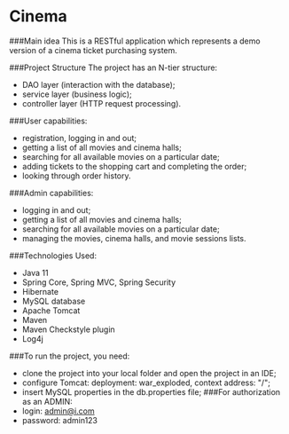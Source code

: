 # Cinema

###Main idea
This is a RESTful application which represents a demo version of a cinema ticket purchasing system. 

###Project Structure
The project has an N-tier structure:
* DAO layer (interaction with the database);
* service layer (business logic);
* controller layer (HTTP request processing).

###User capabilities:
* registration, logging in and out;
* getting a list of all movies and cinema halls;
* searching for all available movies on a particular date;
* adding tickets to the shopping cart and completing the order;
* looking through order history.

###Admin capabilities:
* logging in and out;
* getting a list of all movies and cinema halls;
* searching for all available movies on a particular date;
* managing the movies, cinema halls, and movie sessions lists.

###Technologies Used:
* Java 11
* Spring Core, Spring MVC, Spring Security
* Hibernate
* MySQL database
* Apache Tomcat
* Maven
* Maven Checkstyle plugin
* Log4j


###To run the project, you need:
* clone the project into your local folder and open the project in an IDE;
* configure Tomcat: deployment: war_exploded, context address: "/";
* insert MySQL properties in the db.properties file;
###For authorization as an ADMIN:
* login: admin@i.com
* password: admin123
